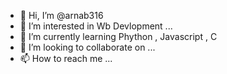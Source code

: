 - 👋 Hi, I’m @arnab316
- 👀 I’m interested in  Wb Devlopment ...
- 🌱 I’m currently learning Phython , Javascript , C
- 💞️ I’m looking to collaborate on ...
- 📫 How to reach me ...

<!---
arnab316/arnab316 is a ✨ special ✨ repository because its `README.md` (this file) appears on your GitHub profile.
You can click the Preview link to take a look at your changes.
--->
